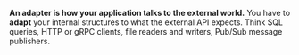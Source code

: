**An adapter is how your application talks to the external world.** 
You have to **adapt** your internal structures to what the external API expects. 
Think SQL queries, HTTP or gRPC clients, file readers and writers, Pub/Sub 
message publishers.